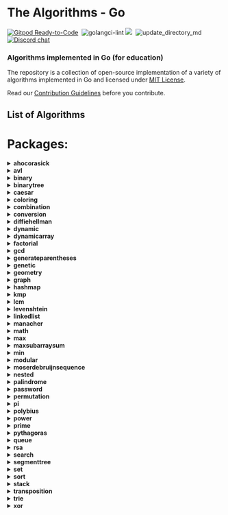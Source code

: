 # The Algorithms - Go
[![Gitpod Ready-to-Code](https://img.shields.io/badge/Gitpod-Ready--to--Code-blue?logo=gitpod&style=flat-square)](https://gitpod.io/#https://github.com/TheAlgorithms/Go)&nbsp;
![golangci-lint](https://github.com/TheAlgorithms/Go/workflows/golangci-lint/badge.svg)
![](https://img.shields.io/github/repo-size/TheAlgorithms/Go.svg?label=Repo%20size&style=flat-square)&nbsp;
![update_directory_md](https://github.com/TheAlgorithms/Go/workflows/update_directory_md/badge.svg)
[![Discord chat](https://img.shields.io/discord/808045925556682782.svg?logo=discord&colorB=7289DA&style=flat-square)](https://discord.gg/c7MnfGFGa6)&nbsp;

### Algorithms implemented in Go (for education)

The repository is a collection of open-source implementation of a variety of algorithms implemented in Go and licensed under [MIT License](LICENSE).

Read our [Contribution Guidelines](CONTRIBUTING.md) before you contribute.

## List of Algorithms

<!--- GODOCMD BEGIN --->
# Packages:

<details>
	<summary> <strong> ahocorasick </strong> </summary>	

---

##### Functions:

1. [`Advanced`](./strings/ahocorasick/advancedahocorasick.go#L10):  Advanced Function performing the Advanced Aho-Corasick algorithm. Finds and prints occurrences of each pattern.
2. [`BuildExtendedAc`](./strings/ahocorasick/advancedahocorasick.go#L46):  BuildExtendedAc Functions that builds extended Aho Corasick automaton.
3. [`AhoCorasick`](./strings/ahocorasick/ahocorasick.go#L15):  AhoCorasick Function performing the Basic Aho-Corasick algorithm. Finds and prints occurrences of each pattern.
4. [`BuildAc`](./strings/ahocorasick/ahocorasick.go#L54):  Functions that builds Aho Corasick automaton.
5. [`ConstructTrie`](./strings/ahocorasick/shared.go#L4):  ConstructTrie Function that constructs Trie as an automaton for a set of reversed & trimmed strings.
6. [`Contains`](./strings/ahocorasick/shared.go#L39):  Contains Returns 'true' if array of int's 's' contains int 'e', 'false' otherwise.
7. [`GetWord`](./strings/ahocorasick/shared.go#L49):  GetWord Function that returns word found in text 't' at position range 'begin' to 'end'.
8. [`ComputeAlphabet`](./strings/ahocorasick/shared.go#L61):  ComputeAlphabet Function that returns string of all the possible characters in given patterns.
9. [`IntArrayCapUp`](./strings/ahocorasick/shared.go#L70):  IntArrayCapUp Dynamically increases an array size of int's by 1.
10. [`BoolArrayCapUp`](./strings/ahocorasick/shared.go#L78):  BoolArrayCapUp Dynamically increases an array size of bool's by 1.
11. [`ArrayUnion`](./strings/ahocorasick/shared.go#L86):  ArrayUnion Concats two arrays of int's into one.
12. [`GetParent`](./strings/ahocorasick/shared.go#L99):  GetParent Function that finds the first previous state of a state and returns it. Used for trie where there is only one parent.
13. [`CreateNewState`](./strings/ahocorasick/shared.go#L111):  CreateNewState Automaton function for creating a new state 'state'.
14. [`CreateTransition`](./strings/ahocorasick/shared.go#L116):  CreateTransition Creates a transition for function σ(state,letter) = end.
15. [`GetTransition`](./strings/ahocorasick/shared.go#L121):  GetTransition Returns ending state for transition σ(fromState,overChar), '-1' if there is none.
16. [`StateExists`](./strings/ahocorasick/shared.go#L133):  StateExists Checks if state 'state' exists. Returns 'true' if it does, 'false' otherwise.

---
##### Types

1. [`Result`](./strings/ahocorasick/ahocorasick.go#L9): No description provided.


---
</details><details>
	<summary> <strong> avl </strong> </summary>	

---

#####  Package avl is a Adelson-Velskii and Landis tree implemnation avl is self-balancing tree, i.e for all node in a tree, height difference between its left and right child will not exceed 1 more information : https://en.wikipedia.org/wiki/AVL_tree

---
##### Functions:

1. [`NewTree`](./structure/avl/avl.go#L15):  NewTree create a new AVL tree
2. [`Get`](./structure/avl/avl.go#L20):  Get : return node with given key
3. [`Insert`](./structure/avl/avl.go#L35):  Insert a new item
4. [`Delete`](./structure/avl/avl.go#L72):  Delete : remove given key from the tree

---
##### Types

1. [`Node`](./structure/avl/avl.go#L8): No description provided.


---
</details><details>
	<summary> <strong> binary </strong> </summary>	

---

#####  xorsearch_test.go description: Test for Find a missing number in a sequence author(s) [red_byte](https://github.com/i-redbyte) see xorsearch.go Package binary describes algorithms that use binary operations for different calculations.

---
##### Functions:

1. [`IsPowerOfTwo`](./math/binary/checkisnumberpoweroftwo.go#L19):  IsPowerOfTwo This function uses the fact that powers of 2 are represented like 10...0 in binary, and numbers one less than the power of 2 are represented like 11...1. Therefore, using the and function:    10...0  & 01...1    00...0 -> 0 This is also true for 0, which is not a power of 2, for which we have to add and extra condition.
2. [`IsPowerOfTwoLeftShift`](./math/binary/checkisnumberpoweroftwo.go#L26):  IsPowerOfTwoLeftShift This function takes advantage of the fact that left shifting a number by 1 is equivalent to multiplying by 2. For example, binary 00000001 when shifted by 3 becomes 00001000, which in decimal system is 8 or = 2 * 2 * 2
3. [`ReverseBits`](./math/binary/reversebits.go#L14):  ReverseBits This function initialized the result by 0 (all bits 0) and process the given number starting from its least significant bit. If the current bit is 1, set the corresponding most significant bit in the result and finally move on to the next bit in the input number. Repeat this till all its bits are processed.
4. [`XorSearchMissingNumber`](./math/binary/xorsearch.go#L10): No description provided.
5. [`MeanUsingAndXor`](./math/binary/arithmeticmean.go#L11): No description provided.
6. [`MeanUsingRightShift`](./math/binary/arithmeticmean.go#L15): No description provided.

---
</details><details>
	<summary> <strong> binarytree </strong> </summary>	

---

##### Functions:

1. [`Insert`](./structure/binarysearchtree/bstree.go#L17):  Insert a value in the BSTree
2. [`InOrderSuccessor`](./structure/binarysearchtree/bstree.go#L35):  InOrderSuccessor Goes to the left
3. [`BstDelete`](./structure/binarysearchtree/bstree.go#L44):  BstDelete removes the node
4. [`InOrder`](./structure/binarysearchtree/bstree.go#L79):  Travers the tree in the following order left --> root --> right
5. [`PreOrder`](./structure/binarysearchtree/bstree.go#L96):  Travers the tree in the following order root --> left --> right
6. [`PostOrder`](./structure/binarysearchtree/bstree.go#L113):  Travers the tree in the following order left --> right --> root
7. [`LevelOrder`](./structure/binarysearchtree/bstree.go#L138): No description provided.
8. [`AccessNodesByLayer`](./structure/binarysearchtree/bstree.go#L145):  AccessNodesByLayer Function that access nodes layer by layer instead of printing the results as one line.
9. [`Max`](./structure/binarysearchtree/bstree.go#L174):  Max Function that returns max of two numbers - possibly already declared.
10. [`NewNode`](./structure/binarysearchtree/node.go#L11):  NewNode Returns a new pointer to an empty Node

---
##### Types

1. [`Node`](./structure/binarysearchtree/node.go#L4): No description provided.

2. [`BSTree`](./structure/binarysearchtree/bstree.go#L4): No description provided.


---
</details><details>
	<summary> <strong> caesar </strong> </summary>	

---

#####  Package caesar is the shift cipher ref: https://en.wikipedia.org/wiki/Caesar_cipher

---
##### Functions:

1. [`Encrypt`](./cipher/caesar/caesar.go#L6):  Encrypt encrypts by right shift of "key" each character of "input"
2. [`Decrypt`](./cipher/caesar/caesar.go#L27):  Decrypt decrypts by left shift of "key" each character of "input"

---
</details><details>
	<summary> <strong> coloring </strong> </summary>	

---

#####  Package coloring provides implementation of different graph coloring algorithms, e.g. coloring using BFS, using Backtracking, using greedy approach. Author(s): [Shivam](https://github.com/Shivam010)

---
##### Functions:

1. [`BipartiteCheck`](./graph/coloring/bipartite.go#L40):  basically tries to color the graph in two colors if each edge connects 2 differently colored nodes the graph can be considered bipartite

---
##### Types

1. [`Graph`](./graph/coloring/graph.go#L14): No description provided.


---
</details><details>
	<summary> <strong> combination </strong> </summary>	

---

#####  Package combination ...

---
##### Functions:

1. [`Start`](./strings/combination/combination.go#L13):  Start ...

---
##### Types

1. [`Combinations`](./strings/combination/combination.go#L7): No description provided.


---
</details><details>
	<summary> <strong> conversion </strong> </summary>	

---

#####  Package name. Package name. Package conversion is a package of implementations which converts one data structure to another.

---
##### Functions:

1. [`HEXToRGB`](./conversion/rgbhex.go#L10):  HEXToRGB splits an RGB input (e.g. a color in hex format; 0x<color-code>) into the individual components: red, green and blue
2. [`RGBToHEX`](./conversion/rgbhex.go#L41):  RGBToHEX does exactly the opposite of HEXToRGB: it combines the three components red, green and blue to an RGB value, which can be converted to e.g. Hex
3. [`RomanToInteger`](./conversion/romantointeger.go#L40):  RomanToInteger converts a roman numeral string to an integer. Roman numerals for numbers outside the range 1 to 3,999 will return an error. Nil or empty string return 0 with no error thrown.
4. [`BinaryToDecimal`](./conversion/binarytodecimal.go#L26):  BinaryToDecimal() function that will take Binary number as string, and return it's Decimal equivalent as integer.
5. [`Reverse`](./conversion/decimaltobinary.go#L23):  Reverse() function that will take string, and returns the reverse of that string.
6. [`DecimalToBinary`](./conversion/decimaltobinary.go#L33):  DecimalToBinary() function that will take Decimal number as int, and return it's Binary equivalent as string.
7. [`IntToRoman`](./conversion/integertoroman.go#L17):  IntToRoman converts an integer value to a roman numeral string. An error is returned if the integer is not between 1 and 3999.

---
</details><details>
	<summary> <strong> diffiehellman </strong> </summary>	

---

#####  Package diffiehellman implements Deffie Hellman Key Exchange Algorithm for more information watch : https://www.youtube.com/watch?v=NmM9HA2MQGI

---
##### Functions:

1. [`GenerateShareKey`](./cipher/diffiehellman/diffiehellmankeyexchange.go#L13):  GenerateShareKey : generates a key using client private key , generator and primeNumber this key can be made public shareKey = (g^key)%primeNumber
2. [`GenerateMutualKey`](./cipher/diffiehellman/diffiehellmankeyexchange.go#L19):  GenerateMutualKey : generates a mutual key that can be used by only alice and bob mutualKey = (shareKey^prvKey)%primeNumber

---
</details><details>
	<summary> <strong> dynamic </strong> </summary>	

---

#####  Package dynamic is a package of certain implementations of dynamically run algorithms.

---
##### Functions:

1. [`Max`](./dynamic/knapsack.go#L11):  Max function - possible duplicate
2. [`Knapsack`](./dynamic/knapsack.go#L17):  Knapsack solves knapsack problem return maxProfit
3. [`LongestIncreasingSubsequence`](./dynamic/longestincreasingsubsequence.go#L9):  LongestIncreasingSubsequence returns the longest increasing subsequence where all elements of the subsequence are sorted in increasing order
4. [`LongestCommonSubsequence`](./dynamic/longestcommonsubsequence.go#L8):  LongestCommonSubsequence function
5. [`Bin2`](./dynamic/binomialcoefficient.go#L21):  Bin2 function
6. [`EditDistanceRecursive`](./dynamic/editdistance.go#L10):  EditDistanceRecursive is a naive implementation with exponential time complexity.
7. [`EditDistanceDP`](./dynamic/editdistance.go#L35):  EditDistanceDP is an optimised implementation which builds on the ideas of the recursive implementation. We use dynamic programming to compute the DP table where dp[i][j] denotes the edit distance value of first[0..i-1] and second[0..j-1]. Time complexity is O(m * n) where m and n are lengths of the strings, first and second respectively.
8. [`MatrixChainRec`](./dynamic/matrixmultiplication.go#L10):  MatrixChainRec function
9. [`MatrixChainDp`](./dynamic/matrixmultiplication.go#L24):  MatrixChainDp function
10. [`CutRodRec`](./dynamic/rodcutting.go#L8):  CutRodRec solve the problem recursively: initial approach
11. [`CutRodDp`](./dynamic/rodcutting.go#L21):  CutRodDp solve the same problem using dynamic programming
12. [`NthCatalanNumber`](./dynamic/catalan.go#L13):  NthCatalan returns the n-th Catalan Number Complexity: O(n²)
13. [`IsSubsetSum`](./dynamic/subsetsum.go#L14): No description provided.
14. [`LpsRec`](./dynamic/longestpalindromicsubsequence.go#L7):  LpsRec function
15. [`LpsDp`](./dynamic/longestpalindromicsubsequence.go#L21):  LpsDp function
16. [`NthFibonacci`](./dynamic/fibonacci.go#L6):  NthFibonacci returns the nth Fibonacci Number

---
</details><details>
	<summary> <strong> dynamicarray </strong> </summary>	

---

#####  Package dynamicarray A dynamic array is quite similar to a regular array, but its Size is modifiable during program runtime, very similar to how a slice in Go works. The implementation is for educational purposes and explains how one might go about implementing their own version of slices.  For more details check out those links below here: GeeksForGeeks article : https://www.geeksforgeeks.org/how-do-dynamic-arrays-work/ Go blog: https://blog.golang.org/slices-intro Go blog: https://blog.golang.org/slices authors [Wesllhey Holanda](https://github.com/wesllhey), [Milad](https://github.com/miraddo) see dynamicarray.go, dynamicarray_test.go

---
##### Types

1. [`DynamicArray`](./structure/dynamicarray/dynamicarray.go#L21): No description provided.


---
</details><details>
	<summary> <strong> factorial </strong> </summary>	

---

#####  Package factorial describes algorithms Factorials calculations.

---
##### Functions:

1. [`BruteForceFactorial`](./math/factorial/factorial.go#L11): No description provided.
2. [`RecursiveFactorial`](./math/factorial/factorial.go#L19): No description provided.
3. [`CalculateFactorialUseTree`](./math/factorial/factorial.go#L27): No description provided.

---
</details><details>
	<summary> <strong> gcd </strong> </summary>	

---

##### Functions:

1. [`TemplateTestGCD`](./math/gcd/gcd_test.go#L18): No description provided.
2. [`TemplateBenchmarkGCD`](./math/gcd/gcd_test.go#L37): No description provided.
3. [`Iterative`](./math/gcd/gcditerative.go#L4):  Iterative Faster iterative version of GcdRecursive without holding up too much of the stack
4. [`Extended`](./math/gcd/extended.go#L12):  Extended simple extended gcd
5. [`ExtendedRecursive`](./math/gcd/extendedgcd.go#L4):  ExtendedRecursive finds and returns gcd(a, b), x, y satisfying a*x + b*y = gcd(a, b).
6. [`TemplateTestExtendedGCD`](./math/gcd/extendedgcd_test.go#L7): No description provided.
7. [`TemplateBenchmarkExtendedGCD`](./math/gcd/extendedgcd_test.go#L44): No description provided.
8. [`ExtendedIterative`](./math/gcd/extendedgcditerative.go#L4):  ExtendedIterative finds and returns gcd(a, b), x, y satisfying a*x + b*y = gcd(a, b).
9. [`Recursive`](./math/gcd/gcd.go#L4):  Recursive finds and returns the greatest common divisor of a given integer.

---
</details><details>
	<summary> <strong> generateparentheses </strong> </summary>	

---

##### Functions:

1. [`GenerateParenthesis`](./strings/generateparentheses/generateparentheses.go#L12): No description provided.

---
</details><details>
	<summary> <strong> genetic </strong> </summary>	

---

#####  Package genetic provides functions to work with strings using genetic algorithm. https://en.wikipedia.org/wiki/Genetic_algorithm  Author: D4rkia

---
##### Functions:

1. [`GeneticString`](./strings/genetic/genetic.go#L71):  GeneticString generates PopultaionItem based on the imputed target string, and a set of possible runes to build a string with. In order to optimise string generation additional configurations can be provided with Conf instance. Empty instance of Conf (&Conf{}) can be provided, then default values would be set. Link to the same algorithm implemented in python: https://github.com/TheAlgorithms/Python/blob/master/genetic_algorithm/basic_string.py

---
##### Types

1. [`Result`](./strings/genetic/genetic.go#L52): No description provided.

2. [`PopulationItem`](./strings/genetic/genetic.go#L26): No description provided.

3. [`Conf`](./strings/genetic/genetic.go#L32): No description provided.


---
</details><details>
	<summary> <strong> geometry </strong> </summary>	

---

##### Functions:

1. [`Distance`](./math/geometry/straightlines.go#L17):  Calculates the shortest distance between two points.
2. [`Section`](./math/geometry/straightlines.go#L23):  Calculates the Point that divides a line in specific ratio. DO NOT specify the ratio in the form m:n, specify it as r, where r = m / n.
3. [`Slope`](./math/geometry/straightlines.go#L31):  Calculates the slope (gradient) of a line.
4. [`Intercept`](./math/geometry/straightlines.go#L36):  Calculates the Y-Intercept of a line from a specific Point.
5. [`IsParallel`](./math/geometry/straightlines.go#L41):  Checks if two lines are parallel or not.
6. [`IsPerpendicular`](./math/geometry/straightlines.go#L46):  Checks if two lines are perpendicular or not.
7. [`PointDistance`](./math/geometry/straightlines.go#L52):  Calculates the distance of a given Point from a given line. The slice should contain the coefficiet of x, the coefficient of y and the constant in the respective order.

---
##### Types

1. [`Point`](./math/geometry/straightlines.go#L8): No description provided.

2. [`Line`](./math/geometry/straightlines.go#L12): No description provided.


---
</details><details>
	<summary> <strong> graph </strong> </summary>	

---

#####  Package graph demonstrates Graph search algorithms reference: https://en.wikipedia.org/wiki/Tree_traversal The Bellman–Ford algorithm is an algorithm that computes shortest paths from a single source vertex to all of the other vertices in a weighted durected graph. It is slower than Dijkstra but capable of handling negative edge weights. https://en.wikipedia.org/wiki/Bellman%E2%80%93Ford_algorithm Implementation is based on the book 'Introduction to Algorithms' (CLRS)

---
##### Functions:

1. [`FloydWarshall`](./graph/floydwarshall.go#L15):  FloydWarshall Returns all pair's shortest path using Floyd Warshall algorithm
2. [`GetIdx`](./graph/depthfirstsearch.go#L3): No description provided.
3. [`NotExist`](./graph/depthfirstsearch.go#L12): No description provided.
4. [`DepthFirstSearchHelper`](./graph/depthfirstsearch.go#L21): No description provided.
5. [`DepthFirstSearch`](./graph/depthfirstsearch.go#L53): No description provided.
6. [`BreadthFirstSearch`](./graph/breadthfirstsearch.go#L9):  BreadthFirstSearch is an algorithm for traversing and searching graph data structures. It starts at an arbitrary node of a graph, and explores all of the neighbor nodes at the present depth prior to moving on to the nodes at the next depth level. Worst-case performance	 		O(|V|+|E|)=O(b^{d})}O(|V|+|E|)=O(b^{d}) Worst-case space complexity	 	O(|V|)=O(b^{d})}O(|V|)=O(b^{d}) reference: https://en.wikipedia.org/wiki/Breadth-first_search
7. [`NewDSU`](./graph/kruskal.go#L34):  NewDSU will return an initialised DSU using the value of n which will be treated as the number of elements out of which the DSU is being made
8. [`KruskalMST`](./graph/kruskal.go#L87):  KruskalMST will return a minimum spanning tree along with its total cost to using Kruskal's algorithm. Time complexity is O(m * log (n)) where m is the number of edges in the graph and n is number of nodes in it.
9. [`Topological`](./graph/topological.go#L7):  Assumes that graph given is valid and possible to get a topo ordering. constraints are array of []int{a, b}, representing an edge going from a to b
10. [`New`](./graph/graph.go#L16):  Constructor functions for graphs (undirected by default)

---
##### Types

1. [`Graph`](./graph/graph.go#L9): No description provided.

2. [`WeightedGraph`](./graph/floydwarshall.go#L9): No description provided.

3. [`Edge`](./graph/kruskal.go#L14): No description provided.

4. [`DisjointSetUnionElement`](./graph/kruskal.go#L21): No description provided.

5. [`DisjointSetUnion`](./graph/kruskal.go#L29): No description provided.

6. [`Item`](./graph/dijkstra.go#L5): No description provided.


---
</details><details>
	<summary> <strong> hashmap </strong> </summary>	

---

##### Functions:

1. [`New`](./structure/hashmap/hashmap.go#L24):  New return new HashMap instance

---
##### Types

1. [`HashMap`](./structure/hashmap/hashmap.go#L17): No description provided.


---
</details><details>
	<summary> <strong> kmp </strong> </summary>	

---

##### Functions:

1. [`Kmp`](./strings/kmp/kmp.go#L70):  Kmp Function kmp performing the Knuth-Morris-Pratt algorithm. Prints whether the word/pattern was found and on what position in the text or not. m - current match in text, i - current character in w, c - amount of comparisons.

---
##### Types

1. [`Result`](./strings/kmp/kmp.go#L15): No description provided.


---
</details><details>
	<summary> <strong> lcm </strong> </summary>	

---

##### Functions:

1. [`Lcm`](./math/lcm/lcm.go#L10):  Lcm returns the lcm of two numbers using the fact that lcm(a,b) * gcd(a,b) = | a * b |

---
</details><details>
	<summary> <strong> levenshtein </strong> </summary>	

---

##### Functions:

1. [`Distance`](./strings/levenshtein/levenshteindistance.go#L10):  Distance Function that gives Levenshtein Distance

---
</details><details>
	<summary> <strong> linkedlist </strong> </summary>	

---

#####  Package linkedlist demonstates different implementations on linkedlists.

---
##### Functions:

1. [`NewDoubly`](./structure/linkedlist/doubly.go#L22): No description provided.
2. [`NewNode`](./structure/linkedlist/shared.go#L12):  Create new node.
3. [`NewSingly`](./structure/linkedlist/singlylinkedlist.go#L19):  NewSingly returns a new instance of a linked list
4. [`NewCyclic`](./structure/linkedlist/cyclic.go#L12):  Create new list.
5. [`JosephusProblem`](./structure/linkedlist/cyclic.go#L120):  https://en.wikipedia.org/wiki/Josephus_problem This is a struct-based solution for Josephus problem.

---
##### Types

1. [`Singly`](./structure/linkedlist/singlylinkedlist.go#L10): No description provided.

2. [`Cyclic`](./structure/linkedlist/cyclic.go#L6): No description provided.

3. [`testCase`](./structure/linkedlist/cyclic_test.go#L105): No description provided.

4. [`Doubly`](./structure/linkedlist/doubly.go#L18): No description provided.

5. [`Node`](./structure/linkedlist/shared.go#L5): No description provided.


---
</details><details>
	<summary> <strong> manacher </strong> </summary>	

---

##### Functions:

1. [`LongestPalindrome`](./strings/manacher/longestpalindrome.go#L37): No description provided.

---
</details><details>
	<summary> <strong> math </strong> </summary>	

---

#####  Package math is a package that contains mathematical algorithms and its different implementations.

---
##### Functions:

1. [`IsPowOfTwoUseLog`](./math/checkisnumberpoweroftwo.go#L10):  IsPowOfTwoUseLog This function checks if a number is a power of two using the logarithm. The limiting degree can be from 0 to 63. See alternatives in the binary package.
2. [`Phi`](./math/eulertotient.go#L5):  Phi is the Euler totient function. This function computes the number of numbers less then n that are coprime with n.

---
</details><details>
	<summary> <strong> max </strong> </summary>	

---

##### Functions:

1. [`BitwiseMax`](./math/max/bitwisemax.go#L10): No description provided.
2. [`Int`](./math/max/max.go#L4):  Int is a function which returns the maximum of all the integers provided as arguments.

---
</details><details>
	<summary> <strong> maxsubarraysum </strong> </summary>	

---

#####  Package maxsubarraysum is a package containing a solution to a common problem of finding max contiguous sum within a array of ints.

---
##### Functions:

1. [`MaxSubarraySum`](./other/maxsubarraysum/maxsubarraysum.go#L13):  MaxSubarraySum returns the maximum subarray sum

---
</details><details>
	<summary> <strong> min </strong> </summary>	

---

##### Functions:

1. [`Int`](./math/min/min.go#L4):  Int is a function which returns the minimum of all the integers provided as arguments.

---
</details><details>
	<summary> <strong> modular </strong> </summary>	

---

##### Functions:

1. [`Exponentiation`](./math/modular/exponentiation.go#L22):  Exponentiation returns base^exponent % mod
2. [`Multiply64BitInt`](./math/modular/exponentiation.go#L51):  Multiply64BitInt Checking if the integer multiplication overflows
3. [`Inverse`](./math/modular/inverse.go#L20):  Inverse Modular function

---
</details><details>
	<summary> <strong> moserdebruijnsequence </strong> </summary>	

---

##### Functions:

1. [`MoserDeBruijnSequence`](./math/moserdebruijnsequence/sequence.go#L7): No description provided.

---
</details><details>
	<summary> <strong> nested </strong> </summary>	

---

#####  Package nested provides functions for testing strings proper brackets nesting.

---
##### Functions:

1. [`IsBalanced`](./other/nested/nestedbrackets.go#L20):  IsBalanced returns true if provided input string is properly nested. Input is a sequence of brackets: '(', ')', '[', ']', '{', '}'. A sequence of brackets `s` is considered properly nested if any of the following conditions are true: 	- `s` is empty; 	- `s` has the form (U) or [U] or {U} where U is a properly nested string; 	- `s` has the form VW where V and W are properly nested strings. For example, the string "()()[()]" is properly nested but "[(()]" is not. **Note** Providing characters other then brackets would return false, despite brackets sequence in the string. Make sure to filter input before usage.

---
</details><details>
	<summary> <strong> palindrome </strong> </summary>	

---

##### Functions:

1. [`IsPalindrome`](./strings/palindrome/ispalindrome.go#L26): No description provided.

---
</details><details>
	<summary> <strong> password </strong> </summary>	

---

#####  Package password contains functions to help generate random passwords

---
##### Functions:

1. [`Generate`](./other/password/generator.go#L15):  Generate returns a newly generated password

---
</details><details>
	<summary> <strong> permutation </strong> </summary>	

---

##### Functions:

1. [`Heaps`](./math/permutation/heaps.go#L8):  Heap's Algorithm for generating all permutations of n objects
2. [`GenerateElementSet`](./math/permutation/heaps.go#L37): No description provided.

---
</details><details>
	<summary> <strong> pi </strong> </summary>	

---

#####  spigotpi_test.go description: Test for Spigot Algorithm for the Digits of Pi author(s) [red_byte](https://github.com/i-redbyte) see spigotpi.go

---
##### Functions:

1. [`Spigot`](./math/pi/spigotpi.go#L12): No description provided.
2. [`MonteCarloPi`](./math/pi/montecarlopi.go#L15): No description provided.

---
</details><details>
	<summary> <strong> polybius </strong> </summary>	

---

#####  Package polybius is encrypting method with polybius square ref: https://en.wikipedia.org/wiki/Polybius_square#Hybrid_Polybius_Playfair_Cipher

---
##### Functions:

1. [`NewPolybius`](./cipher/polybius/polybius.go#L21):  NewPolybius returns a pointer to object of Polybius. If the size of "chars" is longer than "size", "chars" are truncated to "size".

---
##### Types

1. [`Polybius`](./cipher/polybius/polybius.go#L12): No description provided.


---
</details><details>
	<summary> <strong> power </strong> </summary>	

---

##### Functions:

1. [`IterativePower`](./math/power/fastexponent.go#L4):  IterativePower is iterative O(logn) function for pow(x, y)
2. [`RecursivePower`](./math/power/fastexponent.go#L18):  RecursivePower is recursive O(logn) function for pow(x, y)
3. [`RecursivePower1`](./math/power/fastexponent.go#L30):  RecursivePower1 is recursive O(n) function for pow(x, y)
4. [`UsingLog`](./math/power/powvialogarithm.go#L14): No description provided.

---
</details><details>
	<summary> <strong> prime </strong> </summary>	

---

##### Functions:

1. [`GenerateChannel`](./math/prime/sieve.go#L9):  Generate generates the sequence of integers starting at 2 and sends it to the channel `ch`
2. [`Sieve`](./math/prime/sieve.go#L16):  Sieve Sieving the numbers that are not prime from the channel - basically removing them from the channels
3. [`Generate`](./math/prime/sieve.go#L26):  Generate returns a int slice of prime numbers up to the limit
4. [`MillerTest`](./math/prime/millerrabinprimalitytest.go#L32):  MillerTest This is the intermediate step that repeats within the miller rabin primality test for better probabilitic chances of receiving the correct result.
5. [`MillerRabinTest`](./math/prime/millerrabinprimalitytest.go#L59):  MillerRabinTest Probabilistic test for primality of an integer based of the algorithm devised by Miller and Rabin.
6. [`NaiveApproach`](./math/prime/primecheck.go#L8):  NaiveApproach checks if an integer is prime or not. Returns a bool.
7. [`PairApproach`](./math/prime/primecheck.go#L22):  PairApproach checks primality of an integer and returns a bool. More efficient than the naive approach as number of iterations are less.
8. [`Factorize`](./math/prime/primefactorization.go#L5):  Factorize is a function that computes the exponents of each prime in the prime factorization of n

---
</details><details>
	<summary> <strong> pythagoras </strong> </summary>	

---

##### Functions:

1. [`Distance`](./math/pythagoras/pythagoras.go#L15): Distance calculates the distance between to vectors with the   Pythagoras theorem

---
##### Types

1. [`Vector`](./math/pythagoras/pythagoras.go#L8): No description provided.


---
</details><details>
	<summary> <strong> queue </strong> </summary>	

---

##### Functions:

1. [`EnQueue`](./structure/queue/queuearray.go#L15):  EnQueue it will be added new value into our list
2. [`DeQueue`](./structure/queue/queuearray.go#L20):  DeQueue it will be removed the first value that added into the list
3. [`FrontQueue`](./structure/queue/queuearray.go#L27):  FrontQueue return the Front value
4. [`BackQueue`](./structure/queue/queuearray.go#L32):  BackQueue return the Back value
5. [`LenQueue`](./structure/queue/queuearray.go#L37):  LenQueue will return the length of the queue list
6. [`IsEmptyQueue`](./structure/queue/queuearray.go#L42):  IsEmptyQueue check our list is empty or not

---
##### Types

1. [`Node`](./structure/queue/queuelinkedlist.go#L13): No description provided.

2. [`Queue`](./structure/queue/queuelinkedlist.go#L19): No description provided.

3. [`LQueue`](./structure/queue/queuelinklistwithlist.go#L20): No description provided.


---
</details><details>
	<summary> <strong> rsa </strong> </summary>	

---

#####  Package rsa shows a simple implementation of RSA algorithm

---
##### Functions:

1. [`Encrypt`](./cipher/rsa/rsa.go#L28):  Encrypt encrypts based on the RSA algorithm - uses modular exponentitation in math directory
2. [`Decrypt`](./cipher/rsa/rsa.go#L43):  Decrypt decrypts encrypted rune slice based on the RSA algorithm

---
</details><details>
	<summary> <strong> search </strong> </summary>	

---

##### Functions:

1. [`BoyerMoore`](./strings/search/boyermoore.go#L5):  Implementation of boyer moore string search O(l) where l=len(text)
2. [`Naive`](./strings/search/naive.go#L5):  Implementation of naive string search O(n*m) where n=len(txt) and m=len(pattern)

---
</details><details>
	<summary> <strong> segmenttree </strong> </summary>	

---

##### Functions:

1. [`NewSegmentTree`](./structure/segmenttree/segmenttree.go#L114): No description provided.

---
##### Types

1. [`SegmentTree`](./structure/segmenttree/segmenttree.go#L17): No description provided.


---
</details><details>
	<summary> <strong> set </strong> </summary>	

---

#####  package set implements a Set using a golang map. This implies that only the types that are accepted as valid map keys can be used as set elements. For instance, do not try to Add a slice, or the program will panic. package set implements a Set using a golang map. This implies that only the types that are accepted as valid map keys can be used as set elements. For instance, do not try to Add a slice, or the program will panic. 

---
##### Functions:

1. [`New`](./structure/set/set.go#L4):  New gives new set.

---
</details><details>
	<summary> <strong> sort </strong> </summary>	

---

#####  Package sort a package for demonstrating sorting algorithms in Go package sort provides primitives for sorting slices and user-defined collections

---
##### Functions:

1. [`QuickSortRange`](./sort/quicksort.go#L24):  QuickSortRange Sorts the specified range within the array
2. [`QuickSort`](./sort/quicksort.go#L37):  QuickSort Sorts the entire array
3. [`Mergesort`](./sort/mergesort.go#L35): Mergesort Perform mergesort on a slice of ints
4. [`SelectionSort`](./sort/selectionsort.go#L3): No description provided.
5. [`SimpleSort`](./sort/simplesort.go#L11): No description provided.
6. [`ImprovedSimpleSort`](./sort/simplesort.go#L25):  ImprovedSimpleSort is a improve SimpleSort by skipping an unnecessary comparison of the first and last. This improved version is more similar to implementation of insertion sort
7. [`Exchange`](./sort/exchangesort.go#L6): No description provided.
8. [`HeapSort`](./sort/heapsort.go#L121): No description provided.
9. [`ShellSort`](./sort/shellsort.go#L3): No description provided.
10. [`InsertionSort`](./sort/insertionsort.go#L3): No description provided.
11. [`RadixSort`](./sort/radixsort.go#L35): No description provided.
12. [`Count`](./sort/countingsort.go#L10): No description provided.
13. [`Pigeonhole`](./sort/pigeonholesort.go#L12):  Pigeonhole sorts a slice using pigeonhole sorting algorithm.

---
##### Types

1. [`MaxHeap`](./sort/heapsort.go#L3): No description provided.

2. [`Int`](#L0): 

	Methods:
	1. [`More`](./sort/heapsort.go#L114): No description provided.

---
</details><details>
	<summary> <strong> stack </strong> </summary>	

---

##### Types

1. [`Node`](./structure/stack/stacklinkedlist.go#L13): No description provided.

2. [`Stack`](./structure/stack/stacklinkedlist.go#L19): No description provided.

3. [`SList`](./structure/stack/stacklinkedlistwithlist.go#L18): No description provided.


---
</details><details>
	<summary> <strong> transposition </strong> </summary>	

---

##### Functions:

1. [`Encrypt`](./cipher/transposition/transposition.go#L54): No description provided.
2. [`Decrypt`](./cipher/transposition/transposition.go#L82): No description provided.

---
##### Types

1. [`NoTextToEncryptError`](./cipher/transposition/transposition.go#L15): No description provided.

2. [`KeyMissingError`](./cipher/transposition/transposition.go#L16): No description provided.


---
</details><details>
	<summary> <strong> trie </strong> </summary>	

---

#####  Package trie provides Trie data structures in golang.  Wikipedia: https://en.wikipedia.org/wiki/Trie

---
##### Functions:

1. [`NewNode`](./structure/trie/trie.go#L14):  NewNode creates a new Trie node with initialized children map.

---
##### Types

1. [`Node`](./structure/trie/trie.go#L7): No description provided.


---
</details><details>
	<summary> <strong> xor </strong> </summary>	

---

#####  Package xor is an encryption algorithm that operates the exclusive disjunction(XOR) ref: https://en.wikipedia.org/wiki/XOR_cipher

---
##### Functions:

1. [`Encrypt`](./cipher/xor/xor.go#L10):  Encrypt encrypts with Xor encryption after converting each character to byte The returned value might not be readable because there is no guarantee which is within the ASCII range If using other type such as string, []int, or some other types, add the statements for converting the type to []byte.
2. [`Decrypt`](./cipher/xor/xor.go#L19):  Decrypt decrypts with Xor encryption

---
</details>
<!--- GODOCMD END --->
